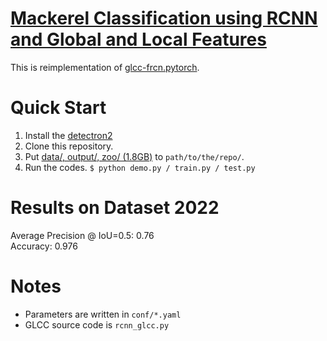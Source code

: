 # [Mackerel Classification using RCNN and Global and Local Features](https://doi.org/10.1109/ACCESS.2019.2917554)

This is reimplementation of [glcc-frcn.pytorch](https://github.com/iiclab/glcc-frcn.pytorch).

# Quick Start

1. Install the [detectron2](https://github.com/facebookresearch/detectron2/blob/main/INSTALL.md)
2. Clone this repository.
3. Put [data/, output/, zoo/ (1.8GB)](http://www.iic.ecei.tohoku.ac.jp/~tomo/rcnn-glcc.tar.gz) to ```path/to/the/repo/```.  
4. Run the codes. ```$ python demo.py / train.py / test.py```

# Results on Dataset 2022

Average Precision @ IoU=0.5: 0.76  
Accuracy: 0.976 

# Notes

- Parameters are written in ```conf/*.yaml```
- GLCC source code is ```rcnn_glcc.py```
